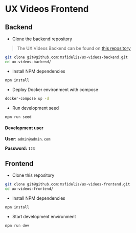 # UX Videos Frontend 

## Backend 

* Clone the backend repository 

> The UX Videos Backend can be found on [this repository](https://github.com/msfidelis/ux-videos-backend) 

```bash
git clone git@github.com:msfidelis/ux-videos-backend.git
cd ux-videos-backend/
```

* Install NPM dependencies 

```bash
npm install
```

* Deploy Docker environment with compose

```bash
docker-compose up -d
```

* Run development seed 

```bash
npm run seed
```

#### Development user

**User:** `admin@admin.com`

**Password:** `123`


## Frontend 

* Clone this repository 

```bash
git clone git@github.com:msfidelis/ux-videos-frontend.git
cd ux-videos-frontend/
```

* Install NPM dependencies

```bash
npm install
```

* Start development environment

```bash
npm run dev
```
